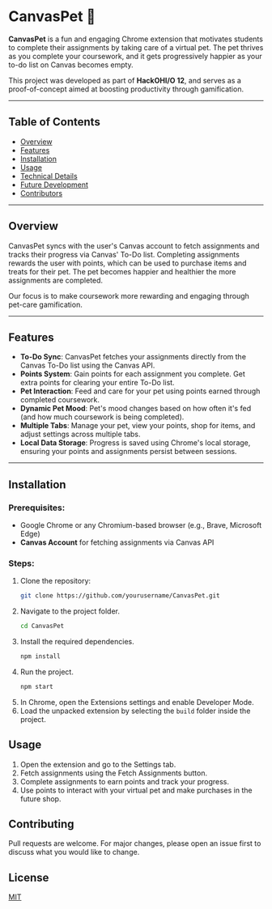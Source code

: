 # CanvasPet 🐾

**CanvasPet** is a fun and engaging Chrome extension that motivates students to complete their assignments by taking care of a virtual pet. The pet thrives as you complete your coursework, and it gets progressively happier as your to-do list on Canvas becomes empty. 

This project was developed as part of **HackOHI/O 12**, and serves as a proof-of-concept aimed at boosting productivity through gamification.

---

## Table of Contents
- [Overview](#overview)
- [Features](#features)
- [Installation](#installation)
- [Usage](#usage)
- [Technical Details](#technical-details)
- [Future Development](#future-development)
- [Contributors](#contributors)

---

## Overview
CanvasPet syncs with the user's Canvas account to fetch assignments and tracks their progress via Canvas' To-Do list. Completing assignments rewards the user with points, which can be used to purchase items and treats for their pet. The pet becomes happier and healthier the more assignments are completed.

Our focus is to make coursework more rewarding and engaging through pet-care gamification. 

---

## Features
- **To-Do Sync**: CanvasPet fetches your assignments directly from the Canvas To-Do list using the Canvas API.
- **Points System**: Gain points for each assignment you complete. Get extra points for clearing your entire To-Do list.
- **Pet Interaction**: Feed and care for your pet using points earned through completed coursework.
- **Dynamic Pet Mood**: Pet's mood changes based on how often it's fed (and how much coursework is being completed).
- **Multiple Tabs**: Manage your pet, view your points, shop for items, and adjust settings across multiple tabs.
- **Local Data Storage**: Progress is saved using Chrome's local storage, ensuring your points and assignments persist between sessions.

---

## Installation

### Prerequisites:
- Google Chrome or any Chromium-based browser (e.g., Brave, Microsoft Edge)
- **Canvas Account** for fetching assignments via Canvas API

### Steps:
1. Clone the repository:
   ```bash
   git clone https://github.com/yourusername/CanvasPet.git
   ```
2. Navigate to the project folder.
   ```bash
   cd CanvasPet
   ```
3. Install the required dependencies.
   ```bash
   npm install
   ```
4. Run the project.
   ```bash
   npm start
   ```
5. In Chrome, open the Extensions settings and enable Developer Mode.
6. Load the unpacked extension by selecting the `build` folder inside the project.

## Usage
1. Open the extension and go to the Settings tab.
2. Fetch assignments using the Fetch Assignments button.
3. Complete assignments to earn points and track your progress.
4. Use points to interact with your virtual pet and make purchases in the future shop.

## Contributing
Pull requests are welcome. For major changes, please open an issue first to discuss what you would like to change.

## License
[MIT](https://choosealicense.com/licenses/mit/)

